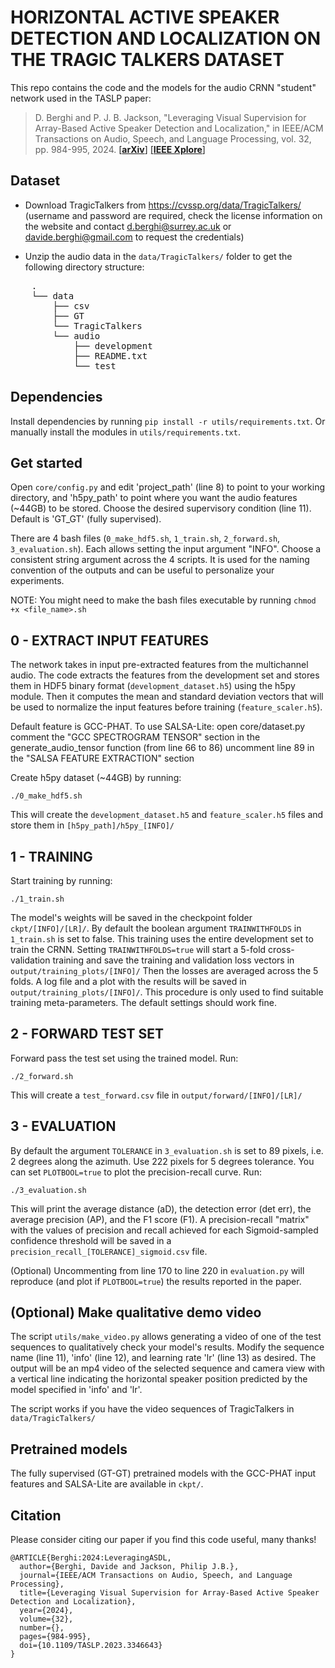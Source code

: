 # HORIZONTAL ACTIVE SPEAKER DETECTION AND LOCALIZATION ON THE TRAGIC TALKERS DATASET

This repo contains the code and the models for the audio CRNN "student" network used in the TASLP paper:
> D. Berghi and P. J. B. Jackson, "Leveraging Visual Supervision for Array-Based Active Speaker Detection and Localization," in IEEE/ACM Transactions on Audio, Speech, and Language Processing, vol. 32, pp. 984-995, 2024. [[**arXiv**]](https://arxiv.org/abs/2312.14021) [[**IEEE Xplore**]](https://ieeexplore.ieee.org/abstract/document/10373068)
## Dataset

- Download TragicTalkers from https://cvssp.org/data/TragicTalkers/ (username and password are required, check the license information on the website and contact d.berghi@surrey.ac.uk or davide.berghi@gmail.com to request the credentials)

- Unzip the audio data in the `data/TragicTalkers/` folder to get the following directory structure:
<pre>
	.
	└── data
	    ├── csv
	    ├── GT
	    └── TragicTalkers
		└── audio
		    ├── development
		    ├── README.txt
		    └── test
</pre>

## Dependencies

Install dependencies by running `pip install -r utils/requirements.txt`. Or manually install the modules in `utils/requirements.txt`.


## Get started

Open `core/config.py` and edit 'project_path' (line 8) to point to your working directory, and 'h5py_path' to point where you want the audio features (~44GB) to be stored.
Choose the desired supervisory condition (line 11). Default is 'GT_GT' (fully supervised).

There are 4 bash files (`0_make_hdf5.sh`, `1_train.sh`, `2_forward.sh`, `3_evaluation.sh`). Each allows setting the input argument "INFO". Choose a consistent string argument across the 4 scripts. It is used for the naming convention of the outputs and can be useful to personalize your experiments.

NOTE: You might need to make the bash files executable by running `chmod +x <file_name>.sh`


## 0 - EXTRACT INPUT FEATURES 

The network takes in input pre-extracted features from the multichannel audio. The code extracts the features from the development set and stores them in HDF5 binary format (`development_dataset.h5`) using the h5py module. 
Then it computes the mean and standard deviation vectors that will be used to normalize the input features before training (`feature_scaler.h5`).

Default feature is GCC-PHAT. To use SALSA-Lite: 
	open core/dataset.py 
	comment the "GCC SPECTROGRAM TENSOR" section in the generate_audio_tensor function (from line 66 to 86) 
	uncomment line 89 in the "SALSA FEATURE EXTRACTION" section 

Create h5py dataset (~44GB) by running:
 
	./0_make_hdf5.sh

This will create the `development_dataset.h5` and `feature_scaler.h5` files and store them in `[h5py_path]/h5py_[INFO]/`


## 1 - TRAINING

Start training by running:

	./1_train.sh

The model's weights will be saved in the checkpoint folder `ckpt/[INFO]/[LR]/`.
By default the boolean argument `TRAINWITHFOLDS` in `1_train.sh` is set to false. This training uses the entire development set to train the CRNN. 
Setting `TRAINWITHFOLDS=true` will start a 5-fold cross-validation training and save the training and validation loss vectors in `output/training_plots/[INFO]/`
Then the losses are averaged across the 5 folds. A log file and a plot with the results will be saved in `output/training_plots/[INFO]/`.
This procedure is only used to find suitable training meta-parameters. The default settings should work fine.


## 2 - FORWARD TEST SET

Forward pass the test set using the trained model. Run:

	./2_forward.sh

This will create a `test_forward.csv` file in `output/forward/[INFO]/[LR]/`


## 3 - EVALUATION

By default the argument `TOLERANCE` in `3_evaluation.sh` is set to 89 pixels, i.e. 2 degrees along the azimuth. Use 222 pixels for 5 degrees tolerance.
You can set `PLOTBOOL=true` to plot the precision-recall curve.
Run:
	
	./3_evaluation.sh

This will print the average distance (aD), the detection error (det err), the average precision (AP), and the F1 score (F1). 
A precision-recall "matrix" with the values of precision and recall achieved for each Sigmoid-sampled confidence threshold will be saved in a `precision_recall_[TOLERANCE]_sigmoid.csv` file.

(Optional) Uncommenting from line 170 to line 220 in `evaluation.py` will reproduce (and plot if `PLOTBOOL=true`) the results reported in the paper. 


## (Optional) Make qualitative demo video

The script `utils/make_video.py` allows generating a video of one of the test sequences to qualitatively check your model's results. 
Modify the sequence name (line 11), 'info' (line 12), and learning rate 'lr' (line 13) as desired. The output will be an mp4 video of the selected sequence and camera view with a vertical line indicating the horizontal speaker position predicted by the model specified in 'info' and 'lr'.

The script works if you have the video sequences of TragicTalkers in `data/TragicTalkers/` 


## Pretrained models

The fully supervised (GT-GT) pretrained models with the GCC-PHAT input features and SALSA-Lite are available in `ckpt/`.


## Citation
Please consider citing our paper if you find this code useful, many thanks!

```
@ARTICLE{Berghi:2024:LeveragingASDL,
  author={Berghi, Davide and Jackson, Philip J.B.},
  journal={IEEE/ACM Transactions on Audio, Speech, and Language Processing}, 
  title={Leveraging Visual Supervision for Array-Based Active Speaker Detection and Localization}, 
  year={2024},
  volume={32},
  number={},
  pages={984-995},
  doi={10.1109/TASLP.2023.3346643}
}
```
